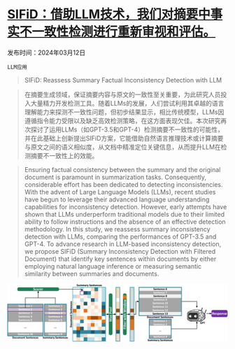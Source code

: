 # [SIFiD：借助LLM技术，我们对摘要中事实不一致性检测进行重新审视和评估。](https://arxiv.org/abs/2403.07557)

发布时间：2024年03月12日

`LLM应用`

> SIFiD: Reassess Summary Factual Inconsistency Detection with LLM

> 在摘要生成领域，保证摘要内容与原文的一致性至关重要，为此研究人员投入大量精力开发检测工具。随着LLMs的发展，人们尝试利用其卓越的语言理解能力来探测不一致性问题，但初步结果显示，相比传统模型，LLMs因遵循指令能力受限以及缺乏高效检测策略，在这方面表现欠佳。本次研究再次探讨了运用LLMs（如GPT-3.5和GPT-4）检测摘要不一致性的可能性，并在此基础上创新提出SIFiD方案，它能借助自然语言推理技术或计算摘要与原文之间的语义相似度，从文档中精准定位关键信息，从而提升LLM在检测摘要不一致性上的效能。

> Ensuring factual consistency between the summary and the original document is paramount in summarization tasks. Consequently, considerable effort has been dedicated to detecting inconsistencies. With the advent of Large Language Models (LLMs), recent studies have begun to leverage their advanced language understanding capabilities for inconsistency detection. However, early attempts have shown that LLMs underperform traditional models due to their limited ability to follow instructions and the absence of an effective detection methodology. In this study, we reassess summary inconsistency detection with LLMs, comparing the performances of GPT-3.5 and GPT-4. To advance research in LLM-based inconsistency detection, we propose SIFiD (Summary Inconsistency Detection with Filtered Document) that identify key sentences within documents by either employing natural language inference or measuring semantic similarity between summaries and documents.

![SIFiD：借助LLM技术，我们对摘要中事实不一致性检测进行重新审视和评估。](../../../paper_images/2403.07557/x1.png)